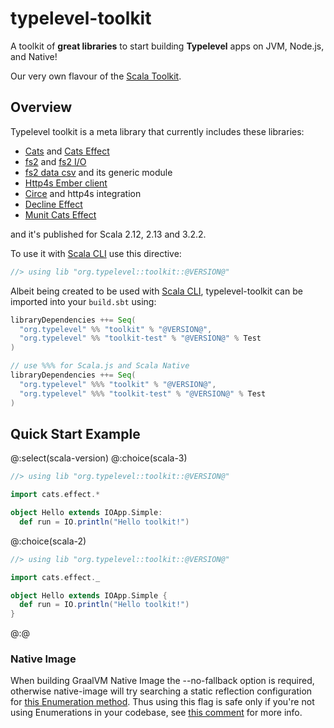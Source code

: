 # typelevel-toolkit

A toolkit of **great libraries** to start building **Typelevel** apps on JVM, Node.js, and Native!

Our very own flavour of the [Scala Toolkit].

## Overview

Typelevel toolkit is a meta library that currently includes these libraries:

- [Cats] and [Cats Effect]
- [fs2] and [fs2 I/O]
- [fs2 data csv] and its generic module
- [Http4s Ember client]
- [Circe] and http4s integration
- [Decline Effect]
- [Munit Cats Effect]

and it's published for Scala 2.12, 2.13 and 3.2.2.

To use it with [Scala CLI] use this directive:
```scala
//> using lib "org.typelevel::toolkit::@VERSION@"
```

Albeit being created to be used with [Scala CLI], typelevel-toolkit can be imported into your `build.sbt` using:
```scala
libraryDependencies ++= Seq(
  "org.typelevel" %% "toolkit" % "@VERSION@",
  "org.typelevel" %% "toolkit-test" % "@VERSION@" % Test
)

// use %%% for Scala.js and Scala Native
libraryDependencies ++= Seq(
  "org.typelevel" %%% "toolkit" % "@VERSION@",
  "org.typelevel" %%% "toolkit-test" % "@VERSION@" % Test
)
```

## Quick Start Example
@:select(scala-version)
@:choice(scala-3)
```scala mdoc:reset:silent
//> using lib "org.typelevel::toolkit::@VERSION@"

import cats.effect.*

object Hello extends IOApp.Simple:
  def run = IO.println("Hello toolkit!")
```
@:choice(scala-2)
```scala mdoc:reset:silent
//> using lib "org.typelevel::toolkit::@VERSION@"

import cats.effect._

object Hello extends IOApp.Simple {
  def run = IO.println("Hello toolkit!")
}
```
@:@

### Native Image

When building GraalVM Native Image the --no-fallback option is required, otherwise native-image will try searching
a static reflection configuration for [this Enumeration method]. Thus using this flag is safe only if you're not using
Enumerations in your codebase, see [this comment] for more info.

[Scala CLI]: https://scala-cli.virtuslab.org
[Scala Toolkit]: https://github.com/VirtusLab/toolkit
[Cats]: https://typelevel.org/cats
[Cats Effect]: https://typelevel.org/cats-effect
[fs2]: https://fs2.io/#/
[fs2 I/O]: https://fs2.io/#/io
[fs2 data csv]: https://fs2-data.gnieh.org/documentation/csv/
[Http4s Ember Client]: https://http4s.org/v0.23/docs/client.html
[Circe]: https://circe.github.io/circe/
[Decline Effect]: https://ben.kirw.in/decline/effect.html
[Munit Cats Effect]: https://github.com/typelevel/munit-cats-effect

[this Enumeration method]: https://github.com/scala/scala/blob/v2.13.8/src/library/scala/Enumeration.scala#L190-L215=
[this comment]: https://github.com/typelevel/cats-effect/issues/3051#issuecomment-1167026949
